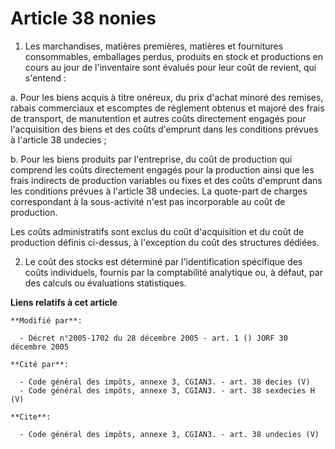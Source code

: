 # Article 38 nonies

1. Les marchandises, matières premières, matières et fournitures consommables, emballages perdus, produits en stock et
productions en cours au jour de l'inventaire sont évalués pour leur coût de revient, qui s'entend : 

a. Pour les biens acquis à titre onéreux, du prix d'achat minoré des remises, rabais commerciaux et escomptes de règlement
obtenus et majoré des frais de transport, de manutention et autres coûts directement engagés pour l'acquisition des biens et
des coûts d'emprunt dans les conditions prévues à l'article 38 undecies ; 

b. Pour les biens produits par l'entreprise, du coût de production qui comprend les coûts directement engagés pour la
production ainsi que les frais indirects de production variables ou fixes et des coûts d'emprunt dans les conditions prévues
à l'article 38 undecies. La quote-part de charges correspondant à la sous-activité n'est pas incorporable au coût de
production. 

Les coûts administratifs sont exclus du coût d'acquisition et du coût de production définis ci-dessus, à l'exception du coût
des structures dédiées. 

2. Le coût des stocks est déterminé par l'identification spécifique des coûts individuels, fournis par la comptabilité
analytique ou, à défaut, par des calculs ou évaluations statistiques.

**Liens relatifs à cet article**

	**Modifié par**:

	  - Décret n°2005-1702 du 28 décembre 2005 - art. 1 () JORF 30 décembre 2005

	**Cité par**:

	  - Code général des impôts, annexe 3, CGIAN3. - art. 38 decies (V)
	  - Code général des impôts, annexe 3, CGIAN3. - art. 38 sexdecies H (V)

	**Cite**:

	  - Code général des impôts, annexe 3, CGIAN3. - art. 38 undecies (V)
